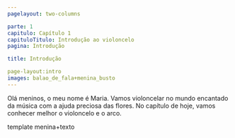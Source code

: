 ```yaml
---
pagelayout: two-columns

parte: 1
capitulo: Capítulo 1
capituloTitulo: Introdução ao violoncelo
pagina: Introdução

title: Introdução

page-layout:intro
images: balao_de_fala+menina_busto
---
```


Olá meninos, o meu nome é Maria. Vamos violoncelar no mundo encantado da música com a ajuda preciosa das flores. No capítulo de hoje, vamos conhecer melhor o violoncelo e o arco.

template menina+texto
